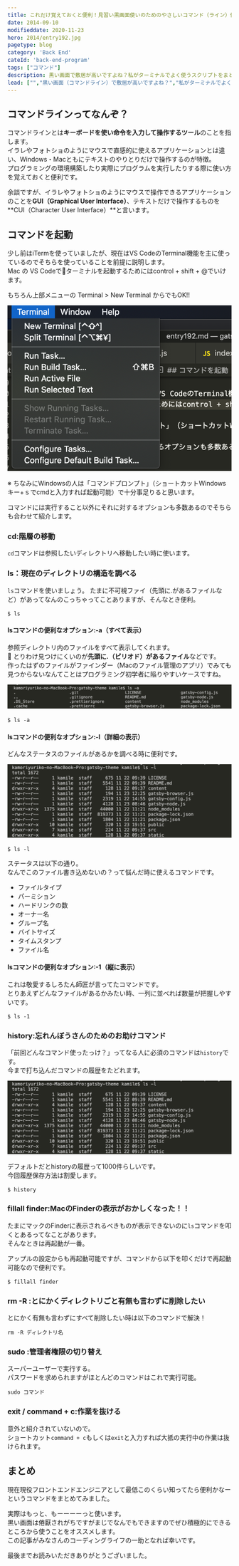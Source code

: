 ```yaml
---
title: これだけ覚えておくと便利！見習い黒画面使いのためのやさしいコマンド（ライン）修業
date: 2014-09-10
modifieddate: 2020-11-23
hero: 2014/entry192.jpg
pagetype: blog
category: 'Back End'
cateId: 'back-end-program'
tags: ["コマンド"]
description: 黒い画面で敷居が高いですよね？私がターミナルでよく使うスクリプトをまとめてみました。心者でこれだけ覚えていればハッピーになれること間違いなし。Mac前提で進めていきます！※この記事は2014月09月10日に書いたものをリライトしました。
lead: ["","黒い画面（コマンドライン）で敷居が高いですよね？","私がターミナルでよく使うスクリプトをまとめてみました。心者でこれだけ覚えていればハッピーになれること間違いなし。Mac前提で進めていきます！","※この記事は2014月09月10日に書いたものをリライトしました"]
---
```

## コマンドラインってなんぞ？
コマンドラインとは**キーボードを使い命令を入力して操作するツール**のことを指します。<br>
イラレやフォトショのようにマウスで直感的に使えるアプリケーションとは違い、Windows・Macともにテキストのやりとりだけで操作するのが特徴。<br>
プログラミングの環境構築したり実際にプログラムを実行したりする際に使い方を覚えておくと便利です。

余談ですが、イラレやフォトショのようにマウスで操作できるアプリケーションのことを**GUI（Graphical User Interface）**、テキストだけで操作するものを**CUI（Character User Interface）**と言います。

## コマンドを起動
少し前はiTermを使っていましたが、現在はVS CodeのTerminal機能を主に使っているのでそちらを使っていることを前提に説明します。<br>
Mac の VS Codeでターミナルを起動するためにはcontrol + shift + @でいけます。

もちろん上部メニューの Terminal > New Terminal からでもOK!!

![メニューTerminalのNew Terminal からターミナルを開く](./images/2014/entry192-1.png)

※ ちなみにWindowsの人は「コマンドプロンプト」（ショートカットWindowsキー+ｓでcmdと入力すれば起動可能）で十分事足りると思います。

コマンドには実行すること以外にそれに対するオプションも多数あるのでそちらも合わせて紹介します。

### cd:階層の移動
`cd`コマンドは参照したいディレクトリへ移動したい時に使います。

###  ls：現在のディレクトリの構造を調べる
`ls`コマンドを使いましょう。
たまに不可視ファイ（先頭に.があるファイルなど）があってなんのこっちゃってことありますが、そんなとき便利。

```
$ ls
```
#### lsコマンドの便利なオプション:-a（すべて表示）
参照ディレクトリ内のファイルをすべて表示してくれます。<br>
とりわけ見つけにくいのが**先頭に.（ピリオド）があるファイル**などです。<br>
作ったはずのファイルがファインダー（Macのファイル管理のアプリ）でみても見つからないなんてことはプログラミング初学者に陥りやすいケースですね。

![lsコマンドの便利なオプション:-a（すべて表示）](./images/2014/entry192-2.png)

```
$ ls -a
```
#### lsコマンドの便利なオプション:-l（詳細の表示）
どんなステータスのファイルがあるかを調べる時に便利です。

![メニューTerminalのNew Terminal からターミナルを開く](./images/2014/entry192-3.png)

```
$ ls -l
```
ステータスは以下の通り。<br>
なんでこのファイル書き込めないの？って悩んだ時に使えるコマンドです。
* ファイルタイプ
* パーミション
* ハードリンクの数
* オーナー名
* グループ名
* バイトサイズ
* タイムスタンプ
* ファイル名

#### lsコマンドの便利なオプション:-1（縦に表示）
これは敬愛するしろたん師匠が言ってたコマンドです。<br>
とりあえずどんなファイルがあるかみたい時、一列に並べれば数量が把握しやすいです。
```
$ ls -1
```

### history:忘れんぼうさんのためのお助けコマンド
「前回どんなコマンド使ったっけ？」ってなる人に必須のコマンドは`history`です。<br>
今まで打ち込んだコマンドの履歴をたどれます。

![historyコマンド:前回どんなコマンド使ったっけ？って人に使える](./images/2014/entry192-3.png)

デフォルトだとhistoryの履歴って1000件らしいです。<br>
今回履歴保存方法は割愛します。

```
$ history
```

### fillall finder:MacのFinderの表示がおかしくなった！！
たまにマックのFinderに表示されるべきものが表示できないのに`ls`コマンドを叩くとあるってなことがあります。<br>
そんなときは再起動が一番。

アップルの設定からも再起動可能ですが、コマンドから以下を叩くだけで再起動可能なので便利です。

```
$ fillall finder
```
### rm -R :とにかくディレクトリごと有無も言わずに削除したい
とにかく有無も言わずにすべて削除したい時は以下のコマンドで解決！

```
rm -R ディレクトリ名
```
### sudo :管理者権限の切り替え
スーパーユーザーで実行する。<br>
パスワードを求められますがほとんどのコマンドはこれで実行可能。
```
sudo コマンド
```
### exit / command + c:作業を抜ける
意外と紹介されていないので。<br>
ショートカット`command + c`もしくは`exit`と入力すれば大抵の実行中の作業は抜けられます。

## まとめ
現在現役フロントエンドエンジニアとして最低このくらい知ってたら便利かなーというコマンドをまとめてみました。

実際はもっと、もーーーーっと使います。<br>
黒い画面は倦厭されがちですがまじでなんでもできますのでぜひ積極的にできるところから使うことをオススメします。<br>
この記事がみなさんのコーディングライフの一助となれば幸いです。

最後までお読みいただきありがとうございました。

